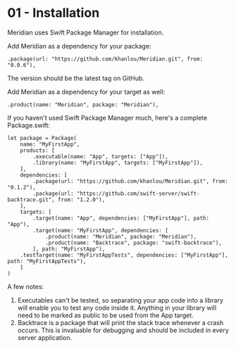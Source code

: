 # 01 - Installation

Meridian uses Swift Package Manager for installation. 

Add Meridian as a dependency for your package:

    .package(url: "https://github.com/khanlou/Meridian.git", from: "0.0.6"),

The version should be the latest tag on GitHub.

Add Meridian as a dependency for your target as well:

    .product(name: "Meridian", package: "Meridian"),

If you haven't used Swift Package Manager much, here's a complete Package.swift:

    let package = Package(
        name: "MyFirstApp",
        products: [
            .executable(name: "App", targets: ["App"]),
            .library(name: "MyFirstApp", targets: ["MyFirstApp"]),
        ],
        dependencies: [
            .package(url: "https://github.com/khanlou/Meridian.git", from: "0.1.2"),
            .package(url: "https://github.com/swift-server/swift-backtrace.git", from: "1.2.0"),
        ],
        targets: [
            .target(name: "App", dependencies: ["MyFirstApp"], path: "App"),
            .target(name: "MyFirstApp", dependencies: [
                .product(name: "Meridian", package: "Meridian"),
                .product(name: "Backtrace", package: "swift-backtrace"),
            ], path: "MyFirstApp"),
        .testTarget(name: "MyFirstAppTests", dependencies: ["MyFirstApp"], path: "MyFirstAppTests"),
        ]
    )

A few notes:

1. Executables can't be tested, so separating your app code into a library will enable you to test any code inside it. Anything in your library will need to be marked as public to be used from the App target.
2. Backtrace is a package that will print the stack trace whenever a crash occurs. This is invaluable for debugging and should be included in every server application.